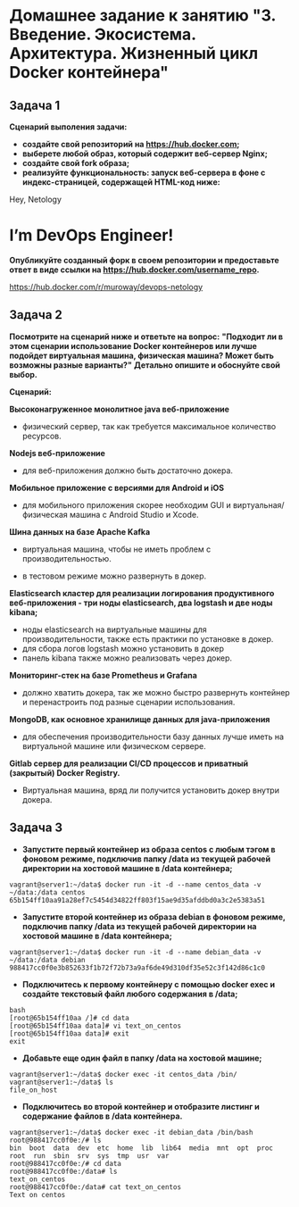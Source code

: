 
# Домашнее задание к занятию "3. Введение. Экосистема. Архитектура. Жизненный цикл Docker контейнера"

## Задача 1
**Сценарий выполения задачи:**
- **создайте свой репозиторий на https://hub.docker.com;**
- **выберете любой образ, который содержит веб-сервер Nginx;**
- **создайте свой fork образа;**
- **реализуйте функциональность: запуск веб-сервера в фоне с индекс-страницей, содержащей HTML-код ниже:**
<html>
<head>
Hey, Netology
</head>
<body>
<h1>I’m DevOps Engineer!</h1>
</body>
</html>

**Опубликуйте созданный форк в своем репозитории и предоставьте ответ в виде ссылки на https://hub.docker.com/username_repo.**

https://hub.docker.com/r/muroway/devops-netology

## Задача 2

**Посмотрите на сценарий ниже и ответьте на вопрос:** **"Подходит ли в этом сценарии использование Docker контейнеров или лучше подойдет виртуальная машина, физическая машина? Может быть возможны разные варианты?"**
**Детально опишите и обоснуйте свой выбор.**


**Сценарий:**

**Высоконагруженное монолитное java веб-приложение**

- физический сервер, так как требуется максимальное количество ресурсов.

**Nodejs веб-приложение**

- для веб-приложения должно быть достаточно докера.

**Мобильное приложение c версиями для Android и iOS**

- для мобильного приложения скорее необходим GUI и виртуальная/физическая машина с Android Studio и Xcode.

**Шина данных на базе Apache Kafka**

- виртуальная машина, чтобы не иметь проблем с производительностью.

- в тестовом режиме можно развернуть в докер.

**Elasticsearch кластер для реализации логирования продуктивного веб-приложения - три ноды elasticsearch, два logstash и две ноды kibana;**

- ноды elasticsearch на виртуальные машины для производительности, также есть практики по установке в докер.
- для сбора логов logstash можно установить в докер
- панель kibana также можно реализовать через докер.

**Мониторинг-стек на базе Prometheus и Grafana**

- должно хватить докера, так же можно быстро развернуть контейнер и перенастроить под разные сценарии использования.

**MongoDB, как основное хранилище данных для java-приложения**

- для обеспечения производительности базу данных лучше иметь на виртуальной машине или физическом сервере.
 
**Gitlab сервер для реализации CI/CD процессов и приватный (закрытый) Docker Registry.**

- Виртуальная машина, вряд ли получится установить докер внутри докера.


## Задача 3

- **Запустите первый контейнер из образа centos c любым тэгом в фоновом режиме, подключив папку /data из текущей рабочей директории на хостовой машине в /data контейнера;**

```
vagrant@server1:~/data$ docker run -it -d --name centos_data -v ~/data:/data centos
65b154ff10aa91a28ef7c5454d34822ff803f15ae9d35afddbd0a3c2e5383a51
```

- **Запустите второй контейнер из образа debian в фоновом режиме, подключив папку /data из текущей рабочей директории на хостовой машине в /data контейнера;**

```
vagrant@server1:~/data$ docker run -it -d --name debian_data -v ~/data:/data debian
988417cc0f0e3b852633f1b72f72b73a9af6de49d310df35e52c3f142d86c1c0
```

- **Подключитесь к первому контейнеру с помощью docker exec и создайте текстовый файл любого содержания в /data;**
```
bash
[root@65b154ff10aa /]# cd data
[root@65b154ff10aa data]# vi text_on_centos
[root@65b154ff10aa data]# exit
exit
```

- **Добавьте еще один файл в папку /data на хостовой машине;**

```
vagrant@server1:~/data$ docker exec -it centos_data /bin/
vagrant@server1:~/data$ ls
file_on_host
```

- **Подключитесь во второй контейнер и отобразите листинг и содержание файлов в /data контейнера.**

```
vagrant@server1:~/data$ docker exec -it debian_data /bin/bash
root@988417cc0f0e:/# ls
bin  boot  data  dev  etc  home  lib  lib64  media  mnt  opt  proc  root  run  sbin  srv  sys  tmp  usr  var
root@988417cc0f0e:/# cd data
root@988417cc0f0e:/data# ls
text_on_centos
root@988417cc0f0e:/data# cat text_on_centos
Text on centos
```
